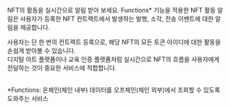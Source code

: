 NFT의 활동을 실시간으로 알림 받아 보세요. Functions* 기능을 적용한 NFT 활동 알림은 사용자가 등록한 NFT 컨트랙트에서 발생하는 발행, 소각, 전송 이벤트에 대한 알림을 제공합니다.   

사용자는 단 한 번의 컨트랙트 등록으로, 해당 NFT의 모든 토큰 아이디에 대한 활동을 손쉽게 받아볼 수 있습니다.   
디지털 아트 플랫폼이나 교육 인증 플랫폼처럼 실시간으로 NFT의 흐름을 사용자에게 전달하는 것이 중요한 서비스에 적합합니다. 

<br/>
*Functions: 온체인(체인 내부) 데이터를 오프체인(체인 외부)에서 조회할 수 있도록 도와주는 서비스
